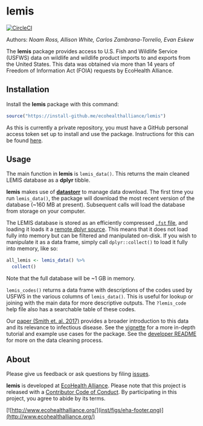 
<!-- README.md is generated from README.Rmd. Please edit that file -->

# lemis

[![CircleCI](https://circleci.com/gh/ecohealthalliance/lemis.svg?style=shield&circle-token=23cd13e8d5276a8100a83984982d065d1773fd77)](https://circleci.com/gh/ecohealthalliance/lemis)

Authors: *Noam Ross, Allison White, Carlos Zambrana-Torrelio, Evan
Eskew*

The **lemis** package provides access to U.S. Fish and Wildlife Service
(USFWS) data on wildlife and wildlife product imports to and exports
from the United States. This data was obtained via more than 14 years of
Freedom of Information Act (FOIA) requests by EcoHealth Alliance.

## Installation

Install the **lemis** package with this command:

``` r
source("https://install-github.me/ecohealthalliance/lemis")
```

As this is currently a private repository, you must have a GitHub
personal access token set up to install and use the package.
Instructions for this can be found
[here](http://happygitwithr.com/github-pat.html#step-by-step).

## Usage

The main function in **lemis** is `lemis_data()`. This returns the main
cleaned LEMIS database as a **dplyr** tibble.

**lemis** makes use of
[**datastorr**](https://github.com/ropenscilabs/datastorr) to manage
data download. The first time you run `lemis_data()`, the package will
download the most recent version of the database (~160 MB at present).
Subsequent calls will load the database from storage on your computer.

The LEMIS database is stored as an efficiently compressed [`.fst`
file](https://github.com/fstpackage/fst), and loading it loads it a
[remote dplyr source](https://github.com/krlmlr/fstplyr). This means
that it does not load fully into memory but can be filtered and
manipulated on-disk. If you wish to manipulate it as a data frame,
simply call `dplyr::collect()` to load it fully into memory, like so:

``` r
all_lemis <- lemis_data() %>% 
  collect()
```

Note that the full database will be ~1 GB in memory.

`lemis_codes()` returns a data frame with descriptions of the codes used
by USFWS in the various columns of `lemis_data()`. This is useful for
lookup or joining with the main data for more descriptive outputs. The
`?lemis_code` help file also has a searchable table of these codes.

Our [paper (Smith et.
al. 2017)](https://www.ncbi.nlm.nih.gov/pmc/articles/PMC5357285/)
provides a broader introduction to this data and its relevance to
infectious disease. See the
[vignette](https://github.com/ecohealthalliance/lemis/tree/master/inst/doc/the-lemis-database.md)
for a more in-depth tutorial and example use cases for the package. See
the [developer
README](https://github.com/ecohealthalliance/lemis/tree/master/data-raw/README.md)
for more on the data cleaning process.

## About

Please give us feedback or ask questions by filing
[issues](https://github.com/ecohealthalliance/lemis/issues).

**lemis** is developed at [EcoHealth
Alliance](https://github.com/ecohealthalliance). Please note that this
project is released with a [Contributor Code of
Conduct](CODE_OF_CONDUCT.md). By participating in this project, you
agree to abide by its
terms.

[![http://www.ecohealthalliance.org/](inst/figs/eha-footer.png)](http://www.ecohealthalliance.org/)
